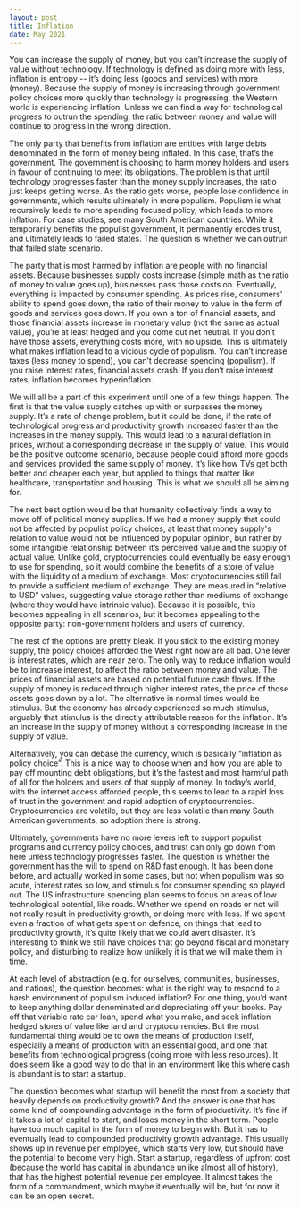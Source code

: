 ```yaml
---
layout: post
title: Inflation
date: May 2021
---
```

You can increase the supply of money, but you can’t increase the supply of value without technology. If technology is defined as doing more with less, inflation is entropy -- it’s doing less (goods and services) with more (money). Because the supply of money is increasing through government policy choices more quickly than technology is progressing, the Western world is experiencing inflation. Unless we can find a way for technological progress to outrun the spending, the ratio between money and value will continue to progress in the wrong direction.

The only party that benefits from inflation are entities with large debts denominated in the form of money being inflated. In this case, that’s the government. The government is choosing to harm money holders and users in favour of continuing to meet its obligations. The problem is that until technology progresses faster than the money supply increases, the ratio just keeps getting worse. As the ratio gets worse, people lose confidence in governments, which results ultimately in more populism. Populism is what recursively leads to more spending focused policy, which leads to more inflation. For case studies, see many South American countries. While it temporarily benefits the populist government, it permanently erodes trust, and ultimately leads to failed states. The question is whether we can outrun that failed state scenario.

The party that is most harmed by inflation are people with no financial assets. Because businesses supply costs increase (simple math as the ratio of money to value goes up), businesses pass those costs on. Eventually, everything is impacted by consumer spending. As prices rise, consumers' ability to spend goes down, the ratio of their money to value in the form of goods and services goes down. If you own a ton of financial assets, and those financial assets increase in monetary value (not the same as actual value), you’re at least hedged and you come out net neutral. If you don’t have those assets, everything costs more, with no upside. This is ultimately what makes inflation lead to a vicious cycle of populism. You can’t increase taxes (less money to spend), you can’t decrease spending (populism). If you raise interest rates, financial assets crash. If you don’t raise interest rates, inflation becomes hyperinflation.

We will all be a part of this experiment until one of a few things happen. The first is that the value supply catches up with or surpasses the money supply. It’s a rate of change problem, but it could be done, if the rate of technological progress and productivity growth increased faster than the increases in the money supply. This would lead to a natural deflation in prices, without a corresponding decrease in the supply of value. This would be the positive outcome scenario, because people could afford more goods and services provided the same supply of money. It’s like how TVs get both better and cheaper each year, but applied to things that matter like healthcare, transportation and housing. This is what we should all be aiming for.

The next best option would be that humanity collectively finds a way to move off of political money supplies. If we had a money supply that could not be affected by populist policy choices, at least that money supply's relation to value would not be influenced by popular opinion, but rather by some intangible relationship between it’s perceived value and the supply of actual value. Unlike gold, cryptocurrencies could eventually be easy enough to use for spending, so it would combine the benefits of a store of value with the liquidity of a medium of exchange. Most cryptocurrencies still fail to provide a sufficient medium of exchange. They are measured in “relative to USD” values, suggesting value storage rather than mediums of exchange (where they would have intrinsic value). Because it is possible, this becomes appealing in all scenarios, but it becomes appealing to the opposite party: non-government holders and users of currency.

The rest of the options are pretty bleak. If you stick to the existing money supply, the policy choices afforded the West right now are all bad. One lever is interest rates, which are near zero. The only way to reduce inflation would be to increase interest, to affect the ratio between money and value. The prices of financial assets are based on potential future cash flows. If the supply of money is reduced through higher interest rates, the price of those assets goes down by a lot. The alternative in normal times would be stimulus. But the economy has already experienced so much stimulus, arguably that stimulus is the directly attributable reason for the inflation. It’s an increase in the supply of money without a corresponding increase in the supply of value.

Alternatively, you can debase the currency, which is basically “inflation as policy choice”. This is a nice way to choose when and how you are able to pay off mounting debt obligations, but it’s the fastest and most harmful path of all for the holders and users of that supply of money. In today’s world, with the internet access afforded people, this seems to lead to a rapid loss of trust in the government and rapid adoption of cryptocurrencies. Cryptocurrencies are volatile, but they are less volatile than many South American governments, so adoption there is strong.

Ultimately, governments have no more levers left to support populist programs and currency policy choices, and trust can only go down from here unless technology progresses faster. The question is whether the government has the will to spend on R&D fast enough. It has been done before, and actually worked in some cases, but not when populism was so acute, interest rates so low, and stimulus for consumer spending so played out. The US infrastructure spending plan seems to focus on areas of low technological potential, like roads. Whether we spend on roads or not will not really result in productivity growth, or doing more with less. If we spent even a fraction of what gets spent on defence, on things that lead to productivity growth, it’s quite likely that we could avert disaster. It’s interesting to think we still have choices that go beyond fiscal and monetary policy, and disturbing to realize how unlikely it is that we will make them in time.

At each level of abstraction (e.g. for ourselves, communities, businesses, and nations), the question becomes: what is the right way to respond to a harsh environment of populism induced inflation? For one thing, you’d want to keep anything dollar denominated and depreciating off your books. Pay off that variable rate car loan, spend what you make, and seek inflation hedged stores of value like land and cryptocurrencies. But the most fundamental thing would be to own the means of production itself, especially a means of production with an essential good, and one that benefits from technological progress (doing more with less resources). It does seem like a good way to do that in an environment like this where cash is abundant is to start a startup.

The question becomes what startup will benefit the most from a society that heavily depends on productivity growth? And the answer is one that has some kind of compounding advantage in the form of productivity. It’s fine if it takes a lot of capital to start, and loses money in the short term. People have too much capital in the form of money to begin with. But it has to eventually lead to compounded productivity growth advantage. This usually shows up in revenue per employee, which starts very low, but should have the potential to become very high. Start a startup, regardless of upfront cost (because the world has capital in abundance unlike almost all of history), that has the highest potential revenue per employee. It almost takes the form of a commandment, which maybe it eventually will be, but for now it can be an open secret.
